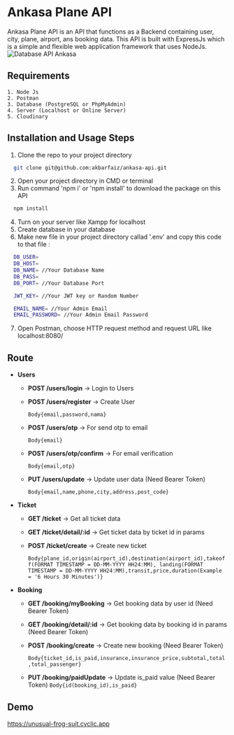 
# Ankasa Plane API

Ankasa Plane API is an API that functions as a Backend containing user, city, plane, airport, ans booking data. This API is built with ExpressJs which is a simple and flexible web application framework that uses NodeJs.
![Database API Ankasa](https://github.com/akbarfaiz/ankasa-api/assets/87055460/02678b9e-fe60-47f2-9943-150aa0387638)

## Requirements

    1. Node Js
    2. Postman
    3. Database (PostgreSQL or PhpMyAdmin)
    4. Server (Localhost or Online Server)
    5. Cloudinary


## Installation and Usage Steps

  1. Clone the repo to your project directory

  ```bash
    git clone git@github.com:akbarfaiz/ankasa-api.git
  ```
2. Open your project directory in CMD or terminal
3. Run command 'npm i' or 'npm install' to download the package on this API
```bash
  npm install
```
4. Turn on your server like Xampp for localhost
5. Create database in your database
6. Make new file in your project directory callad '.env' and copy this code to that file :
```bash
  DB_USER=
  DB_HOST=
  DB_NAME= //Your Database Name
  DB_PASS=
  DB_PORT= //Your Database Port

  JWT_KEY= //Your JWT key or Random Number

  EMAIL_NAME= //Your Admin Email
  EMAIL_PASSWORD= //Your Admin Email Password
```
7. Open Postman, choose HTTP request method and request URL like localhost:8080/
## Route

* **Users**
    * **POST /users/login** → Login to Users

    * **POST /users/register** → Create User 
        
        ```Body{email,password,nama}```

    * **POST /users/otp** → For send otp to email
        
        ```Body{email}```

    * **POST /users/otp/confirm** → For email verification 
        
        ```Body{email,otp}```
    
    * **PUT /users/update** → Update user data (Need Bearer Token) 
        
        ```Body{email,name,phone,city,address,post_code}```

* **Ticket**
    * **GET /ticket** → Get all ticket data

    * **GET /ticket/detail/:id** → Get ticket data by ticket id in params

    * **POST /ticket/create** → Create new ticket

        ```Body{plane_id,origin(airport_id),destination(airport_id),takeoff(FORMAT TIMESTAMP = DD-MM-YYYY HH24:MM), landing(FORMAT TIMESTAMP = DD-MM-YYYY HH24:MM),transit,price,duration(Example = '6 Hours 30 Minutes')}```

* **Booking**
    * **GET /booking/myBooking** → Get booking data by user id (Need Bearer Token) 

    * **GET /booking/detail/:id** → Get booking data by booking id in params (Need Bearer Token)

    * **POST /booking/create** → Create new booking (Need Bearer Token)

        ```Body{ticket_id,is_paid,insurance,insurance_price,subtotal,total,total_passenger}```

    * **PUT /booking/paidUpdate** →  Update is_paid value (Need Bearer Token) 
        ```Body{id(booking_id),is_paid}```
## Demo

https://unusual-frog-suit.cyclic.app
